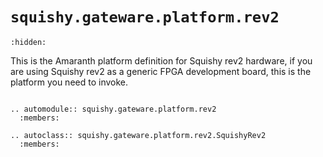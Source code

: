 # `squishy.gateware.platform.rev2`

```{toctree}
:hidden:
```

This is the Amaranth platform definition for Squishy rev2 hardware, if you are using
Squishy rev2 as a generic FPGA development board, this is the platform you need to invoke.


```{eval-rst}

.. automodule:: squishy.gateware.platform.rev2
  :members:

.. autoclass:: squishy.gateware.platform.rev2.SquishyRev2
  :members:

```
